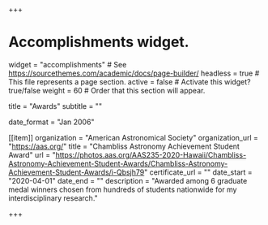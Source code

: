 +++
# Accomplishments widget.
widget = "accomplishments"  # See https://sourcethemes.com/academic/docs/page-builder/
headless = true  # This file represents a page section.
active = false  # Activate this widget? true/false
weight = 60  # Order that this section will appear.

title = "Awards"
subtitle = ""

date_format = "Jan 2006"

[[item]]
  organization = "American Astronomical Society"
  organization_url = "https://aas.org/"
  title = "Chambliss Astronomy Achievement Student Award"
  url = "https://photos.aas.org/AAS235-2020-Hawaii/Chambliss-Astronomy-Achievement-Student-Awards/Chambliss-Astronomy-Achievement-Student-Awards/i-Qbsjh79"
  certificate_url = ""
  date_start = "2020-04-01"
  date_end = ""
  description = "Awarded among 6 graduate medal winners chosen from hundreds of students nationwide for my interdisciplinary research."

+++
  <!-- url = "https://aas.org/grants-and-prizes/chambliss-astronomy-achievement-student-awards" -->